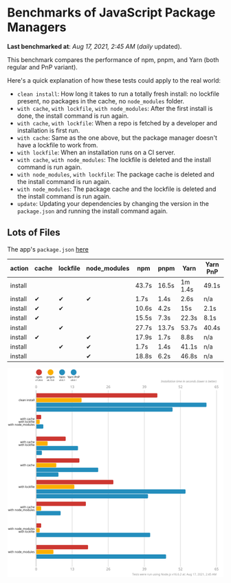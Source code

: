 # Benchmarks of JavaScript Package Managers

**Last benchmarked at**: _Aug 17, 2021, 2:45 AM_ (_daily_ updated).

This benchmark compares the performance of npm, pnpm, and Yarn (both regular and PnP variant).

Here's a quick explanation of how these tests could apply to the real world:

- `clean install`: How long it takes to run a totally fresh install: no lockfile present, no packages in the cache, no `node_modules` folder.
- `with cache`, `with lockfile`, `with node_modules`: After the first install is done, the install command is run again.
- `with cache`, `with lockfile`: When a repo is fetched by a developer and installation is first run.
- `with cache`: Same as the one above, but the package manager doesn't have a lockfile to work from.
- `with lockfile`: When an installation runs on a CI server.
- `with cache`, `with node_modules`: The lockfile is deleted and the install command is run again.
- `with node_modules`, `with lockfile`: The package cache is deleted and the install command is run again.
- `with node_modules`: The package cache and the lockfile is deleted and the install command is run again.
- `update`: Updating your dependencies by changing the version in the `package.json` and running the install command again.

## Lots of Files

The app's `package.json` [here](https://github.com/pnpm/pnpm.github.io/blob/main/benchmarks/fixtures/alotta-files/package.json)

| action  | cache | lockfile | node_modules| npm | pnpm | Yarn | Yarn PnP |
| ---     | ---   | ---      | ---         | --- | ---  | ---  | ---      |
| install |       |          |             | 43.7s | 16.5s | 1m 1.4s | 49.1s |
| install | ✔     | ✔        | ✔           | 1.7s | 1.4s | 2.6s | n/a |
| install | ✔     | ✔        |             | 10.6s | 4.2s | 15s | 2.1s |
| install | ✔     |          |             | 15.5s | 7.3s | 22.3s | 8.1s |
| install |       | ✔        |             | 27.7s | 13.7s | 53.7s | 40.4s |
| install | ✔     |          | ✔           | 17.9s | 1.7s | 8.8s | n/a |
| install |       | ✔        | ✔           | 1.7s | 1.4s | 41.1s | n/a |
| install |       |          | ✔           | 18.8s | 6.2s | 46.8s | n/a |

![Graph of the alotta-files results](../../static/img/benchmarks/alotta-files.svg)